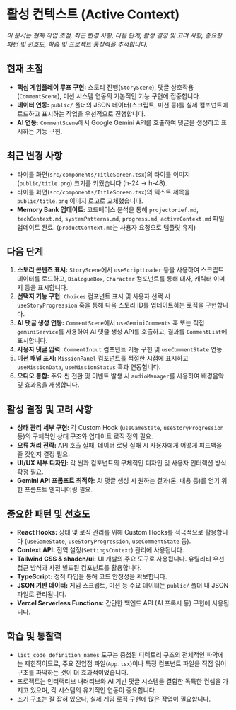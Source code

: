 # 활성 컨텍스트 (Active Context)

_이 문서는 현재 작업 초점, 최근 변경 사항, 다음 단계, 활성 결정 및 고려 사항, 중요한 패턴 및 선호도, 학습 및 프로젝트 통찰력을 추적합니다._

## 현재 초점

- **핵심 게임플레이 루프 구현:** 스토리 진행(`StoryScene`), 댓글 상호작용(`CommentScene`), 미션 시스템 연동의 기본적인 기능 구현에 집중합니다.
- **데이터 연동:** `public/` 폴더의 JSON 데이터(스크립트, 미션 등)를 실제 컴포넌트에 로드하고 표시하는 작업을 우선적으로 진행합니다.
- **AI 연동:** `CommentScene`에서 Google Gemini API를 호출하여 댓글을 생성하고 표시하는 기능 구현.

## 최근 변경 사항

- 타이틀 화면(`src/components/TitleScreen.tsx`)의 타이틀 이미지(`public/title.png`) 크기를 키웠습니다 (h-24 -> h-48).
- 타이틀 화면(`src/components/TitleScreen.tsx`)의 텍스트 제목을 `public/title.png` 이미지 로고로 교체했습니다.
- **Memory Bank 업데이트:** 코드베이스 분석을 통해 `projectbrief.md`, `techContext.md`, `systemPatterns.md`, `progress.md`, `activeContext.md` 파일 업데이트 완료. (`productContext.md`는 사용자 요청으로 템플릿 유지)

## 다음 단계

1.  **스토리 콘텐츠 표시:** `StoryScene`에서 `useScriptLoader` 등을 사용하여 스크립트 데이터를 로드하고, `DialogueBox`, `Character` 컴포넌트를 통해 대사, 캐릭터 이미지 등을 표시합니다.
2.  **선택지 기능 구현:** `Choices` 컴포넌트 표시 및 사용자 선택 시 `useStoryProgression` 훅을 통해 다음 스토리 ID를 업데이트하는 로직을 구현합니다.
3.  **AI 댓글 생성 연동:** `CommentScene`에서 `useGeminiComments` 훅 또는 직접 `geminiService`를 사용하여 AI 댓글 생성 API를 호출하고, 결과를 `CommentList`에 표시합니다.
4.  **사용자 댓글 입력:** `CommentInput` 컴포넌트 기능 구현 및 `useCommentState` 연동.
5.  **미션 패널 표시:** `MissionPanel` 컴포넌트를 적절한 시점에 표시하고 `useMissionData`, `useMissionStatus` 훅과 연동합니다.
6.  **오디오 통합:** 주요 씬 전환 및 이벤트 발생 시 `audioManager`를 사용하여 배경음악 및 효과음을 재생합니다.

## 활성 결정 및 고려 사항

- **상태 관리 세부 구현:** 각 Custom Hook (`useGameState`, `useStoryProgression` 등)의 구체적인 상태 구조와 업데이트 로직 정의 필요.
- **오류 처리 전략:** API 호출 실패, 데이터 로딩 실패 시 사용자에게 어떻게 피드백을 줄 것인지 결정 필요.
- **UI/UX 세부 디자인:** 각 씬과 컴포넌트의 구체적인 디자인 및 사용자 인터랙션 방식 확정 필요.
- **Gemini API 프롬프트 최적화:** AI 댓글 생성 시 원하는 결과(톤, 내용 등)를 얻기 위한 프롬프트 엔지니어링 필요.

## 중요한 패턴 및 선호도

- **React Hooks:** 상태 및 로직 관리를 위해 Custom Hooks를 적극적으로 활용합니다 (`useGameState`, `useStoryProgression`, `useCommentState` 등).
- **Context API:** 전역 설정(`SettingsContext`) 관리에 사용됩니다.
- **Tailwind CSS & shadcn/ui:** UI 개발의 주요 도구로 사용됩니다. 유틸리티 우선 접근 방식과 사전 빌드된 컴포넌트를 활용합니다.
- **TypeScript:** 정적 타입을 통해 코드 안정성을 확보합니다.
- **JSON 기반 데이터:** 게임 스크립트, 미션 등 주요 데이터는 `public/` 폴더 내 JSON 파일로 관리됩니다.
- **Vercel Serverless Functions:** 간단한 백엔드 API (AI 프록시 등) 구현에 사용됩니다.

## 학습 및 통찰력

- `list_code_definition_names` 도구는 중첩된 디렉토리 구조의 전체적인 파악에는 제한적이므로, 주요 진입점 파일(`App.tsx`)이나 특정 컴포넌트 파일을 직접 읽어 구조를 파악하는 것이 더 효과적이었습니다.
- 프로젝트는 인터랙티브 내러티브와 AI 기반 댓글 시스템을 결합한 독특한 컨셉을 가지고 있으며, 각 시스템의 유기적인 연동이 중요합니다.
- 초기 구조는 잘 잡혀 있으나, 실제 게임 로직 구현에 많은 작업이 필요합니다.
